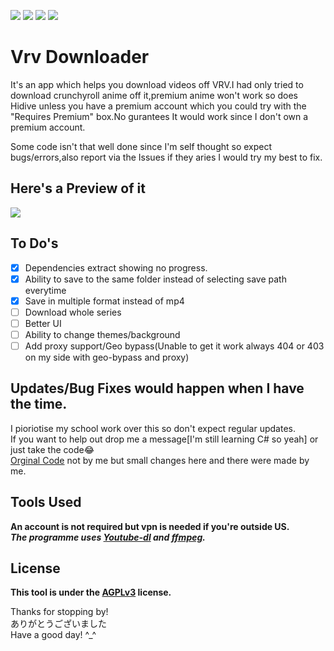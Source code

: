 <img src="https://img.shields.io/github/downloads/honghongleong/Vrv-Downloader/total"/></a> <img src="https://img.shields.io/github/v/release/honghongleong/Vrv-Downloader"/></a> <img src="https://img.shields.io/github/last-commit/honghongleong/Vrv-Downloader"/></a> <img src="https://img.shields.io/github/license/honghongleong/vrv-downloader"/></a>
# Vrv Downloader

It's an app which helps you download videos off VRV.I had only tried to download crunchyroll anime off it,premium anime won't work so does Hidive unless you have a premium account which you could try with the "Requires Premium" box.No gurantees It would work since I don't own a premium account.

Some code isn't that well done since I'm self thought so expect bugs/errors,also report via the Issues if they aries I would try my best to fix.

## Here's a Preview of it
<img src="https://github.com/honghongleong/Vrv-Downloader/blob/master/Preview/Updated%20Preview.jpg?raw=true"/>

## To Do's  
- [x] Dependencies extract showing no progress.
- [x] Ability to save to the same folder instead of selecting save path everytime
- [x] Save in multiple format instead of mp4
- [ ] Download whole series
- [ ] Better UI  
- [ ] Ability to change themes/background
- [ ] Add proxy support/Geo bypass(Unable to get it work always 404 or 403 on my side with geo-bypass and proxy)

## Updates/Bug Fixes would happen when I have the time.
I pioriotise my school work over this so don't expect regular updates.  
If you want to help out drop me a message[I'm still learning C# so yeah] or just take the code😂  
[Orginal Code](https://github.com/skid9000/Crunchyroll-Downloader/) not by me but small changes here and there were made by me.  

## Tools Used
**An account is not required but vpn is needed if you're outside US.**  
***The programme uses [Youtube-dl](https://github.com/rg3/youtube-dl) and [ffmpeg](https://ffmpeg.org/).***

## License
**This tool is under the [AGPLv3](https://github.com/honghongleong/Vrv-Downloader/blob/master/LICENSE) license.**  

Thanks for stopping by!  
ありがとうございました  
Have a good day! ^_^

